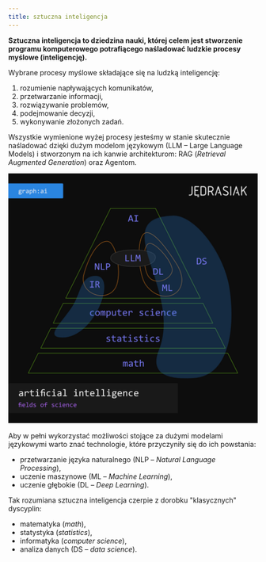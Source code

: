 ```yaml
---
title: sztuczna inteligencja
---
```


**Sztuczna inteligencja to dziedzina nauki, której celem jest stworzenie programu komputerowego potrafiącego naśladować ludzkie procesy myślowe (inteligencję).**

Wybrane procesy myślowe składające się na ludzką inteligencję:
1. rozumienie napływających komunikatów,
2. przetwarzanie informacji,
3. rozwiązywanie problemów,
4. podejmowanie decyzji,
5. wykonywanie złożonych zadań.

Wszystkie wymienione wyżej procesy jesteśmy w stanie skutecznie naśladować dzięki dużym modelom językowym (LLM – Large Language Models) i stworzonym na ich kanwie architekturom: RAG (_Retrieval Augmented Generation_) oraz Agentom.

![Sztuczna inteligencja jako dziedzina nauki](ai-fields-of-science_250131.jpg "Sztuczna inteligencja jako dziedzina nauki")

Aby w pełni wykorzystać możliwości stojące za dużymi modelami językowymi warto znać technologie, które przyczyniły się do ich powstania:
* przetwarzanie języka naturalnego (NLP – _Natural Language Processing_),
* uczenie maszynowe (ML – _Machine Learning_),
* uczenie głębokie (DL – _Deep Learning_).

Tak rozumiana sztuczna inteligencja czerpie z dorobku "klasycznych" dyscyplin:
* matematyka (_math_),
* statystyka (_statistics_),
* informatyka (_computer science_),
* analiza danych (DS – _data science_).